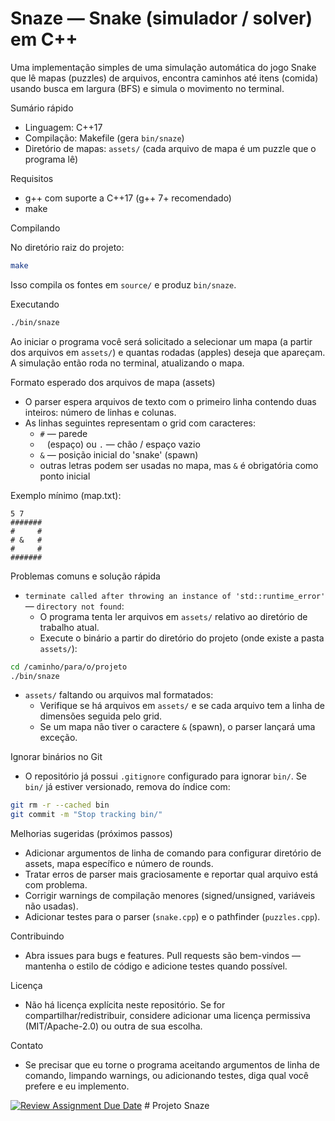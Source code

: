 
# Snaze — Snake (simulador / solver) em C++

Uma implementação simples de uma simulação automática do jogo Snake que lê mapas (puzzles) de arquivos,
encontra caminhos até itens (comida) usando busca em largura (BFS) e simula o movimento no terminal.

Sumário rápido
- Linguagem: C++17
- Compilação: Makefile (gera `bin/snaze`)
- Diretório de mapas: `assets/` (cada arquivo de mapa é um puzzle que o programa lê)

Requisitos
- g++ com suporte a C++17 (g++ 7+ recomendado)
- make

Compilando

No diretório raiz do projeto:

```bash
make
```

Isso compila os fontes em `source/` e produz `bin/snaze`.

Executando

```bash
./bin/snaze
```

Ao iniciar o programa você será solicitado a selecionar um mapa (a partir dos arquivos em `assets/`) e
quantas rodadas (apples) deseja que apareçam. A simulação então roda no terminal, atualizando o mapa.

Formato esperado dos arquivos de mapa (assets)
- O parser espera arquivos de texto com o primeiro linha contendo duas inteiros: número de linhas e colunas.
- As linhas seguintes representam o grid com caracteres:
  - `#` — parede
  - ` ` (espaço) ou `.` — chão / espaço vazio
  - `&` — posição inicial do 'snake' (spawn)
  - outras letras podem ser usadas no mapa, mas `&` é obrigatória como ponto inicial

Exemplo mínimo (map.txt):

```
5 7
#######
#     #
# &   #
#     #
#######
```

Problemas comuns e solução rápida
- `terminate called after throwing an instance of 'std::runtime_error'` — `directory not found`:
  - O programa tenta ler arquivos em `assets/` relativo ao diretório de trabalho atual.
  - Execute o binário a partir do diretório do projeto (onde existe a pasta `assets/`):

```bash
cd /caminho/para/o/projeto
./bin/snaze
```

- `assets/` faltando ou arquivos mal formatados:
  - Verifique se há arquivos em `assets/` e se cada arquivo tem a linha de dimensões seguida pelo grid.
  - Se um mapa não tiver o caractere `&` (spawn), o parser lançará uma exceção.

Ignorar binários no Git
- O repositório já possui `.gitignore` configurado para ignorar `bin/`. Se `bin/` já estiver versionado, remova do índice com:

```bash
git rm -r --cached bin
git commit -m "Stop tracking bin/"
```

Melhorias sugeridas (próximos passos)
- Adicionar argumentos de linha de comando para configurar diretório de assets, mapa específico e número de rounds.
- Tratar erros de parser mais graciosamente e reportar qual arquivo está com problema.
- Corrigir warnings de compilação menores (signed/unsigned, variáveis não usadas).
- Adicionar testes para o parser (`snake.cpp`) e o pathfinder (`puzzles.cpp`).

Contribuindo
- Abra issues para bugs e features. Pull requests são bem-vindos — mantenha o estilo de código e adicione testes quando possível.

Licença
- Não há licença explícita neste repositório. Se for compartilhar/redistribuir, considere adicionar uma licença permissiva (MIT/Apache-2.0) ou outra de sua escolha.

Contato
- Se precisar que eu torne o programa aceitando argumentos de linha de comando, limpando warnings, ou adicionando testes, diga qual você prefere e eu implemento.

[![Review Assignment Due Date](https://classroom.github.com/assets/deadline-readme-button-22041afd0340ce965d47ae6ef1cefeee28c7c493a6346c4f15d667ab976d596c.svg)](https://classroom.github.com/a/ao5BHHrY)
﻿# Projeto Snaze

